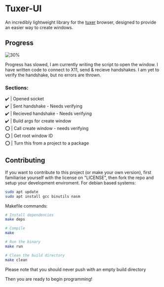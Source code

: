 # Tuxer-UI
An incredibly lightweight library for the [tuxer](https://github.com/LemmaAlliance/tuxer) browser, designed to provide an easier way to create windows.

## Progress
![30%](https://geps.dev/progress/30)

Progress has slowed, I am currently writing the script to open the window.
I have written code to connect to X11, send & recieve handshakes. I am yet to verify the handshake, but no errors are thrown. <br />
### Sections:
✔️ | Opened socket<br />
✔️ | Sent handshake - Needs verifying<br />
✔️ | Recieved handshake - Needs verifying<br />
✔️ | Build args for create window<br />
⭕ | Call create window - needs verifying<br />
⭕ | Get root window ID<br />
⭕ | Turn this from a project to a package<br />

## Contributing
If you want to contribute to this project (or make your own version), first familiarise yourself with the license on "LICENSE", then fork the repo and setup your development enviroment.
For debian based systems:
```bash
sudo apt update
sudo apt install gcc binutils nasm
```

Makefile commands:
```bash
# Install dependencies
make deps

# Compile
make

# Run the binary
make run

# Clean the build directory
make clean
```
Please note that you should never push with an empty build directory

Then you are ready to begin programming!
